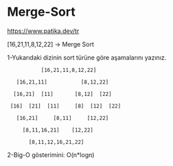 # Merge-Sort

https://www.patika.dev/tr


[16,21,11,8,12,22] -> Merge Sort

1-Yukarıdaki dizinin sort türüne göre aşamalarını yazınız.

               [16,21,11,8,12,22]
				
       [16,21,11]           [8,12,22]	
			
      [16,21]  [11]       [8,12]  [22]
				                
     [16]  [21]  [11]     [8]  [12]  [22]
 			         
       [16,21]     [8,11]     [12,22]
                
	     [8,11,16,21]    [12,22]
				    
	       [8,11,12,16,21,22]
          
         
 2-Big-O gösterimini: O(n*logn)
      
         
